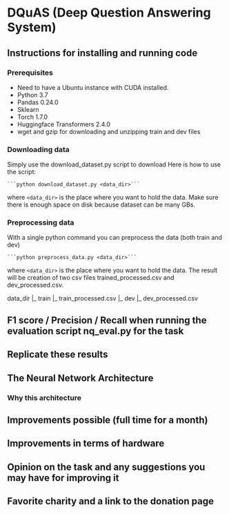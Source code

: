 # DQuAS (Deep Question Answering System)

## Instructions for installing and running code 
### Prerequisites
  * Need to have a Ubuntu instance with CUDA installed.
  * Python 3.7
  * Pandas 0.24.0
  * Sklearn
  * Torch 1.7.0
  * Huggingface Transformers 2.4.0
  * wget and gzip for downloading and unzipping train and dev files
  
### Downloading data
  Simply use the download_dataset.py script to download Here is how to use the script:
    
    ```python download_dataset.py <data_dir>```
  
  where ```<data_dir>``` is the place where you want to hold the data. Make sure there is
  enough space on disk because dataset can be many GBs.

### Preprocessing data
  With a single python command you can preprocess the data (both train and dev)
  
    ```python preprocess_data.py <data_dir>```
    
  where ```<data_dir>``` is the place where you want to hold the data. The result will be 
  creation of two csv files trained_processed.csv and dev_processed.csv.
  
  data_dir
        |_ train
                |_ train_processed.csv
        |_ dev
                |_ dev_processed.csv


## F1 score / Precision / Recall when running the evaluation script nq\_eval.py for the task

## Replicate these results

## The Neural Network Architecture 

### Why this architecture

## Improvements possible (full time for a month)

## Improvements in terms of hardware

## Opinion on the task and any suggestions you may have for improving it

## Favorite charity and a link to the donation page

